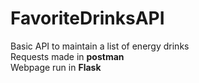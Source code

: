 # FavoriteDrinksAPI
Basic API to maintain a list of energy drinks
<br />Requests made in **postman**
<br />Webpage run in **Flask**
